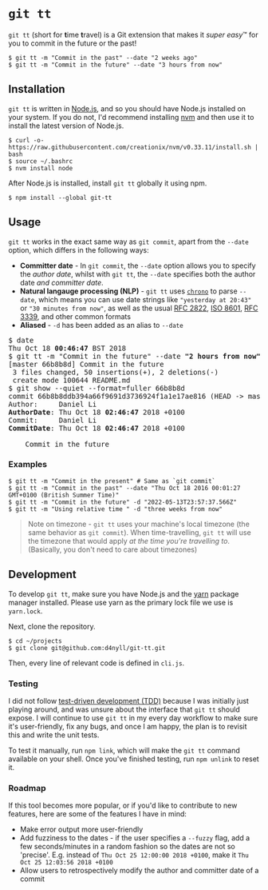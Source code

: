 # `git tt`

`git tt` (short for **t**ime **t**ravel) is a Git extension that makes it <i>super easy</i>™ for you to commit in the future or the past!

```console
$ git tt -m "Commit in the past" --date "2 weeks ago"
$ git tt -m "Commit in the future" --date "3 hours from now"
```

## Installation

`git tt` is written in [Node.js](https://nodejs.org/), and so you should have Node.js installed on your system. If you do not, I'd recommend installing [nvm](https://github.com/creationix/nvm) and then use it to install the latest version of Node.js.

```console
$ curl -o- https://raw.githubusercontent.com/creationix/nvm/v0.33.11/install.sh | bash
$ source ~/.bashrc
$ nvm install node
```

After Node.js is installed, install `git tt` globally it using npm.

```console
$ npm install --global git-tt
```

## Usage

`git tt` works in the exact same way as `git commit`, apart from the `--date` option, which differs in the following ways:

* **Committer date** - In `git commit`, the `--date` option allows you to specify the _author date_, whilst with `git tt`, the `--date` specifies both the author date _and committer date_.
* **Natural langauge processing (NLP)** - `git tt` uses [`chrono`](https://github.com/wanasit/chrono) to parse `--date`, which means you can use date strings like `"yesterday at 20:43"` or `"30 minutes from now"`, as well as the usual [RFC 2822](https://www.ietf.org/rfc/rfc2822.txt), [ISO 8601](https://www.iso.org/iso-8601-date-and-time-format.html), [RFC 3339](https://www.ietf.org/rfc/rfc3339.txt), and other common formats
* **Aliased** - `-d` has been added as an alias to `--date`

<pre>
$ date
Thu Oct 18 <b>00:46:47</b> BST 2018
$ git tt -m "Commit in the future" --date <b>"2 hours from now"</b>
[master 66b8b8d] Commit in the future
 3 files changed, 50 insertions(+), 2 deletions(-)
 create mode 100644 README.md
$ git show --quiet --format=fuller 66b8b8d
commit 66b8b8ddb394a66f9691d3736924f1a1e17ae816 (HEAD -> master)
Author:     Daniel Li <dan@danyll.com>
<b>AuthorDate</b>: Thu Oct 18 <b>02:46:47</b> 2018 +0100
Commit:     Daniel Li <dan@danyll.com>
<b>CommitDate</b>: Thu Oct 18 <b>02:46:47</b> 2018 +0100

    Commit in the future
</pre>

### Examples

```console
$ git tt -m "Commit in the present" # Same as `git commit`
$ git tt -m "Commit in the past" --date "Thu Oct 18 2016 00:01:27 GMT+0100 (British Summer Time)"
$ git tt -m "Commit in the future" -d "2022-05-13T23:57:37.566Z"
$ git tt -m "Using relative time " -d "three weeks from now"
```

> Note on timezone - `git tt` uses your machine's local timezone (the same behavior as `git commit`). When time-travelling, `git tt` will use the timezone that would apply _at the time you're travelling to_. (Basically, you don't need to care about timezones)

## Development

To develop `git tt`, make sure you have Node.js and the [yarn](https://yarnpkg.com/en/) package manager installed. Please use yarn as the primary lock file we use is `yarn.lock`.

Next, clone the repository.

```console
$ cd ~/projects
$ git clone git@github.com:d4nyll/git-tt.git
```

Then, every line of relevant code is defined in `cli.js`.

### Testing

I did not follow [test-driven development (TDD)](https://en.wikipedia.org/wiki/Test-driven_development) because I was initially just playing around, and was unsure about the interface that `git tt` should expose. I will continue to use `git tt` in my every day workflow to make sure it's user-friendly, fix any bugs, and once I am happy, the plan is to revisit this and write the unit tests.

To test it manually, run `npm link`, which will make the `git tt` command available on your shell. Once you've finished testing, run `npm unlink` to reset it.

### Roadmap

If this tool becomes more popular, or if you'd like to contribute to new features, here are some of the features I have in mind:

* Make error output more user-friendly
* Add fuzziness to the dates - if the user specifies a `--fuzzy` flag, add a few seconds/minutes in a random fashion so the dates are not so 'precise'. E.g. instead of `Thu Oct 25 12:00:00 2018 +0100`, make it `Thu Oct 25 12:03:56 2018 +0100`
* Allow users to retrospectively modify the author and committer date of a commit
